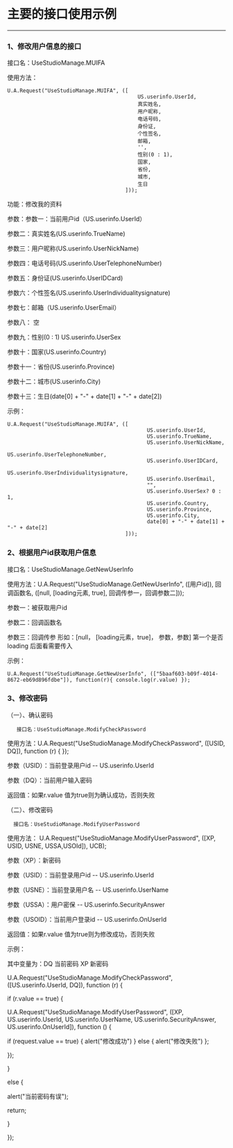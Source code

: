 # 主要的接口使用示例

---

### 1、修改用户信息的接口

接口名：UseStudioManage.MUIFA

使用方法：

```
U.A.Request("UseStudioManage.MUIFA", ([
                                          US.userinfo.UserId, 
                                          真实姓名, 
                                          用户昵称, 
                                          电话号码, 
                                          身份证, 
                                          个性签名, 
                                          邮箱, 
                                          '', 
                                          性别(0 : 1), 
                                          国家, 
                                          省份, 
                                          城市, 
                                          生日
                                      ]));
```

功能：修改我的资料

参数：参数一：当前用户id（US.userinfo.UserId）

参数二：真实姓名\(US.userinfo.TrueName\)

参数三：用户昵称\(US.userinfo.UserNickName\)

参数四：电话号码\(US.userinfo.UserTelephoneNumber\)

参数五：身份证\(US.userinfo.UserIDCard\)

参数六：个性签名\(US.userinfo.UserIndividualitysignature\)

参数七：邮箱（US.userinfo.UserEmail）

参数八： 空

参数九：性别\(0 : 1\) US.userinfo.UserSex

参数十：国家\(US.userinfo.Country\)

参数十一：省份\(US.userinfo.Province\)

参数十二：城市\(US.userinfo.City\)

参数十三：生日\(date\[0\] + "-" + date\[1\] + "-" + date\[2\]\)

示例：

```
U.A.Request("UseStudioManage.MUIFA", ([
                                             US.userinfo.UserId,           
                                             US.userinfo.TrueName, 
                                             US.userinfo.UserNickName,   
                                             US.userinfo.UserTelephoneNumber,    
                                             US.userinfo.UserIDCard,
                                             US.userinfo.UserIndividualitysignature,
                                             US.userinfo.UserEmail,
                                             "", 
                                             US.userinfo.UserSex? 0 : 1,
                                             US.userinfo.Country, 
                                             US.userinfo.Province, 
                                             US.userinfo.City, 
                                             date[0] + "-" + date[1] + "-" + date[2]
                                      ]));
```

### 

### 2、根据用户id获取用户信息

接口名：UseStudioManage.GetNewUserInfo

使用方法：U.A.Request\("UseStudioManage.GetNewUserInfo", \(\[用户id\]\), 回调函数名, \(\[null, \[loading元素, true\], 回调传参一，回调参数二\]\)\);

参数一：被获取用户id

参数二：回调函数名

参数三：回调传参 形如：\[null， \[loading元素，true\]， 参数，参数\]  第一个是否loading 后面看需要传入

示例：

```
U.A.Request("UseStudioManage.GetNewUserInfo", (["5baaf603-b09f-4014-8672-eb69d896fdbe"]), function(r){ console.log(r.value) });
```

### 

### 3、修改密码

（一）、确认密码

       接口名：UseStudioManage.ModifyCheckPassword

使用方法：U.A.Request\("UseStudioManage.ModifyCheckPassword", \(\[USID, DQ\]\), function \(r\) { }\);

参数（USID）：当前登录用户id  --  US.userinfo.UserId

参数（DQ）：当前用户输入密码

返回值：如果r.value 值为true则为确认成功，否则失败



（二）、修改密码

      接口名：UseStudioManage.ModifyUserPassword

使用方法： U.A.Request\("UseStudioManage.ModifyUserPassword", \(\[XP, USID, USNE, USSA,USOId\]\), UCB\);

参数（XP）：新密码

参数（USID）：当前登录用户id  --  US.userinfo.UserId

参数（USNE）：当前登录用户名 -- US.userinfo.UserName

参数（USSA）：用户密保 -- US.userinfo.SecurityAnswer

参数（USOID）：当前用户登录id -- US.userinfo.OnUserId

返回值：如果r.value 值为true则为修改成功，否则失败



示例：

其中变量为：DQ  当前密码   XP  新密码

U.A.Request\("UseStudioManage.ModifyCheckPassword", \(\[US.userinfo.UserId, DQ\]\), function \(r\) {

if \(r.value == true\) {

U.A.Request\("UseStudioManage.ModifyUserPassword", \(\[XP, US.userinfo.UserId, US.userinfo.UserName, US.userinfo.SecurityAnswer, US.userinfo.OnUserId\]\), function \(\) {

if \(request.value == true\) { alert\("修改成功"\) } else { alert\("修改失败"\) };

}\);

}

else {

alert\("当前密码有误"\);



return;

}

}\);



